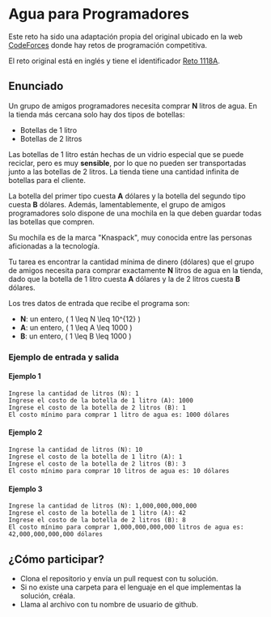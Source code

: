 # **Agua para Programadores**

Este reto ha sido una adaptación propia del original ubicado en la web [CodeForces](https://codeforces.com) donde hay retos de programación competitiva.

El reto original está en inglés y tiene el identificador [Reto 1118A](https://codeforces.com/problemset/problem/1118/A).  

## Enunciado
Un grupo de amigos programadores necesita comprar **N** litros de agua. En la tienda más cercana solo hay dos tipos de botellas:  
- Botellas de 1 litro  
- Botellas de 2 litros

Las botellas de 1 litro están hechas de un vidrio especial que se puede reciclar, pero es muy **sensible**, por lo que no pueden ser transportadas junto a las botellas de 2 litros. La tienda tiene una cantidad infinita de botellas para el cliente.

La botella del primer tipo cuesta **A** dólares y la botella del segundo tipo cuesta **B** dólares. Además, lamentablemente, el grupo de amigos programadores solo dispone de una mochila en la que deben guardar todas las botellas que compren.  

Su mochila es de la marca "Knaspack", muy conocida entre las personas aficionadas a la tecnología.

Tu tarea es encontrar la cantidad mínima de dinero (dólares) que el grupo de amigos necesita para comprar exactamente **N** litros de agua en la tienda, dado que la botella de 1 litro cuesta **A** dólares y la de 2 litros cuesta **B** dólares.

Los tres datos de entrada que recibe el programa son:
- **N**: un entero, \( 1 \leq N \leq 10^{12} \)
- **A**: un entero, \( 1 \leq A \leq 1000 \)
- **B**: un entero, \( 1 \leq B \leq 1000 \)

### Ejemplo de entrada y salida

#### Ejemplo 1
```
Ingrese la cantidad de litros (N): 1  
Ingrese el costo de la botella de 1 litro (A): 1000  
Ingrese el costo de la botella de 2 litros (B): 1  
El costo mínimo para comprar 1 litro de agua es: 1000 dólares
```

#### Ejemplo 2
```
Ingrese la cantidad de litros (N): 10  
Ingrese el costo de la botella de 1 litro (A): 1  
Ingrese el costo de la botella de 2 litros (B): 3  
El costo mínimo para comprar 10 litros de agua es: 10 dólares
```

#### Ejemplo 3
```
Ingrese la cantidad de litros (N): 1,000,000,000,000  
Ingrese el costo de la botella de 1 litro (A): 42  
Ingrese el costo de la botella de 2 litros (B): 8  
El costo mínimo para comprar 1,000,000,000,000 litros de agua es: 42,000,000,000,000 dólares
```

## ¿Cómo participar?

- Clona el repositorio y envía un pull request con tu solución.
- Si no existe una carpeta para el lenguaje en el que implementas la solución, créala.
- Llama al archivo con tu nombre de usuario de github.
